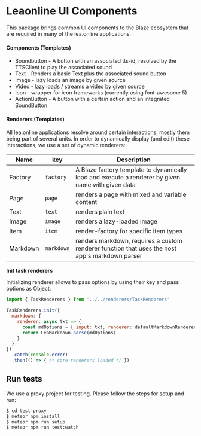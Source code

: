 # Leaonline UI Components

This package brings common UI components to the Blaze ecosystem that are 
required in many of the lea.online applications.

#### Components (Templates)

- Soundbutton - A button with an associated tts-id, resolved by the TTSClient to play the associated sound
- Text - Renders a basic Text plus the associated sound button
- Image - lazy loads an image by given source
- Video - lazy loads / streams a video by given source
- Icon - wrapper for icon frameworks (currently using font-awesome 5)
- ActionButton - A button with a certain action and an integrated SoundButton

#### Renderers (Templates)

All lea.online applications resolve around certain interactions, mostly them being part of several units.
In order to dynamically display (and edit) these interactions, we use a set of dynamic renderers:

| Name     | key        | Description                                                                                       |
|----------|------------|---------------------------------------------------------------------------------------------------|
| Factory  | `factory`  | A Blaze factory template to dynamically load and execute a renderer by given name with given data |
| Page     | `page`     | renders a page with mixed and variable content                                                    
| Text     | `text`     | renders plain text                                                                                |
| Image    | `image`    | renders a lazy-loaded image                                                                       |
| Item     | `item`     | render-factory for specific item types                                                            |
| Markdown | `markdown` | renders markdown, requires a custom renderer function that uses the host app's markdown parser| 

**Init task renderers**

Initializing renderer allows to pass options by using their key
and pass options as Object:

```js
import { TaskRenderers } from '../../renderers/TaskRenderers'

TaskRenderers.init({
  markdown: {
    renderer: async txt => {
      const mdOptions = { input: txt, renderer: defaultMarkdownRendererName }
      return LeaMarkdown.parse(mdOptions)
    }
  }
})
  .catch(console.error)
  .then(() => { /* core renderers loaded */ })
```

## Run tests

We use a proxy project for testing. Please follow the steps for setup and run:

```bash
$ cd test-proxy
$ meteor npm install
$ meteor npm run setup
$ meteor npm run test:watch
```
